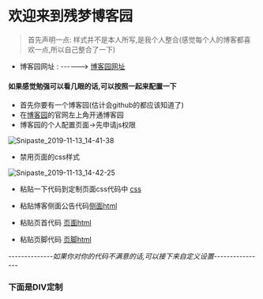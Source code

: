 # 欢迎来到残梦博客园

> 首先声明一点: 样式并不是本人所写,是我个人整合(感觉每个人的博客都喜欢一点,所以自己整合了一下)

* 博客园网址 : ------>  [博客园网址](https://www.cnblogs.com/sunhang32)



#### 如果感觉勉强可以看几眼的话,可以按照一起来配置一下

* 首先你要有一个博客园(估计会github的都应该知道了)
* 在[博客园](https://www.cnblogs.com)的官网左上角开通博客园
* 博客园的个人配置页面->先申请js权限

![Snipaste_2019-11-13_14-41-38](E:\博客园\sun\img\Snipaste_2019-11-13_14-41-38.png)

* 禁用页面的css样式

![Snipaste_2019-11-13_14-42-25](E:\博客园\sun\img\Snipaste_2019-11-13_14-42-25.png)

* 粘贴一下代码到定制页面css代码中 [css](../css/sh.css)

* 粘贴博客侧面公告代码[侧面html](../html/left.html)

* 粘贴页首代码 [页面html](../html/header.html)

* 粘贴页脚代码 [页脚html](../html/footer.html)



*--------------如果你对你的代码不满意的话,可以接下来自定义设置----------------*



### 下面是DIV定制